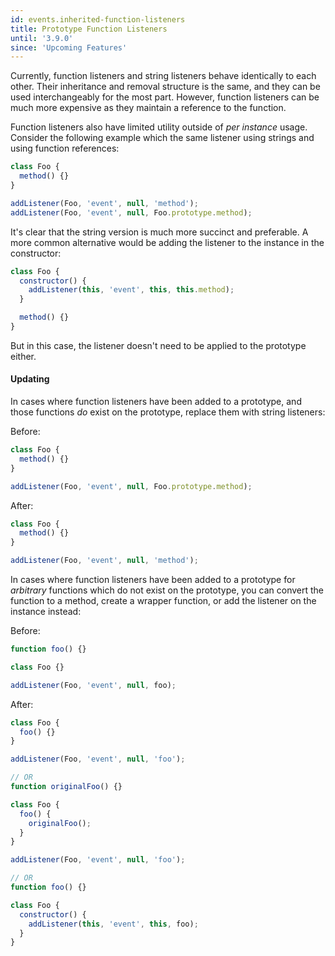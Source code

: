 ```yaml
---
id: events.inherited-function-listeners
title: Prototype Function Listeners
until: '3.9.0'
since: 'Upcoming Features'
---
```


Currently, function listeners and string listeners behave identically to each
other. Their inheritance and removal structure is the same, and they can be used
interchangeably for the most part. However, function listeners can be much more
expensive as they maintain a reference to the function.

Function listeners also have limited utility outside of _per instance_ usage.
Consider the following example which the same listener using strings and using
function references:

```js
class Foo {
  method() {}
}

addListener(Foo, 'event', null, 'method');
addListener(Foo, 'event', null, Foo.prototype.method);
```

It's clear that the string version is much more succinct and preferable. A more
common alternative would be adding the listener to the instance in the
constructor:

```js
class Foo {
  constructor() {
    addListener(this, 'event', this, this.method);
  }

  method() {}
}
```

But in this case, the listener doesn't need to be applied to the prototype
either.

#### Updating

In cases where function listeners have been added to a prototype, and those
functions _do_ exist on the prototype, replace them with string listeners:

Before:

```js
class Foo {
  method() {}
}

addListener(Foo, 'event', null, Foo.prototype.method);
```

After:

```js
class Foo {
  method() {}
}

addListener(Foo, 'event', null, 'method');
```

In cases where function listeners have been added to a prototype for _arbitrary_
functions which do not exist on the prototype, you can convert the function to a
method, create a wrapper function, or add the listener on the instance instead:

Before:

```js
function foo() {}

class Foo {}

addListener(Foo, 'event', null, foo);
```

After:

```js
class Foo {
  foo() {}
}

addListener(Foo, 'event', null, 'foo');

// OR
function originalFoo() {}

class Foo {
  foo() {
    originalFoo();
  }
}

addListener(Foo, 'event', null, 'foo');

// OR
function foo() {}

class Foo {
  constructor() {
    addListener(this, 'event', this, foo);
  }
}
```
